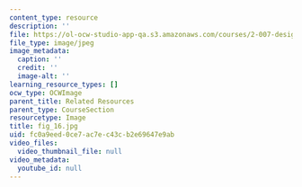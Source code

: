 ```yaml
---
content_type: resource
description: ''
file: https://ol-ocw-studio-app-qa.s3.amazonaws.com/courses/2-007-design-and-manufacturing-i-spring-2009/fc0a9eed0ce7ac7ec43cb2e69647e9ab_fig_16.jpg
file_type: image/jpeg
image_metadata:
  caption: ''
  credit: ''
  image-alt: ''
learning_resource_types: []
ocw_type: OCWImage
parent_title: Related Resources
parent_type: CourseSection
resourcetype: Image
title: fig_16.jpg
uid: fc0a9eed-0ce7-ac7e-c43c-b2e69647e9ab
video_files:
  video_thumbnail_file: null
video_metadata:
  youtube_id: null
---
```

